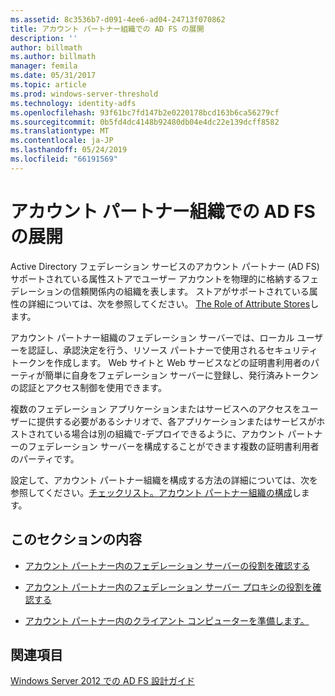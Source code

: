 ```yaml
---
ms.assetid: 8c3536b7-d091-4ee6-ad04-24713f070862
title: アカウント パートナー組織での AD FS の展開
description: ''
author: billmath
ms.author: billmath
manager: femila
ms.date: 05/31/2017
ms.topic: article
ms.prod: windows-server-threshold
ms.technology: identity-adfs
ms.openlocfilehash: 93f61bc7fd147b2e0220178bcd163b6ca56279cf
ms.sourcegitcommit: 0b5fd4dc4148b92480db04e4dc22e139dcff8582
ms.translationtype: MT
ms.contentlocale: ja-JP
ms.lasthandoff: 05/24/2019
ms.locfileid: "66191569"
---
```

# <a name="deploying-ad-fs-in-the-account-partner-organization"></a>アカウント パートナー組織での AD FS の展開

Active Directory フェデレーション サービスのアカウント パートナー \(AD FS\)サポートされている属性ストアでユーザー アカウントを物理的に格納するフェデレーションの信頼関係内の組織を表します。 ストアがサポートされている属性の詳細については、次を参照してください。 [The Role of Attribute Stores](../../ad-fs/technical-reference/The-Role-of-Attribute-Stores.md)します。  
  
アカウント パートナー組織のフェデレーション サーバーでは、ローカル ユーザーを認証し、承認決定を行う、リソース パートナーで使用されるセキュリティ トークンを作成します。 Web サイトと Web サービスなどの証明書利用者のパーティが簡単に自身をフェデレーション サーバーに登録し、発行済みトークンの認証とアクセス制御を使用できます。  
  
複数のフェデレーション アプリケーションまたはサービスへのアクセスをユーザーに提供する必要があるシナリオで、各アプリケーションまたはサービスがホストされている場合は別の組織で-デプロイできるように、アカウント パートナーのフェデレーション サーバーを構成することができます複数の証明書利用者のパーティです。  
  
設定して、アカウント パートナー組織を構成する方法の詳細については、次を参照してください。[チェックリスト。アカウント パートナー組織の構成](../../ad-fs/deployment/Checklist--Configuring-the-Account-Partner-Organization.md)します。  
  
## <a name="in-this-section"></a>このセクションの内容  
  
-   [アカウント パートナー内のフェデレーション サーバーの役割を確認する](Review-the-Role-of-the-Federation-Server-in-the-Account-Partner.md)  
  
-   [アカウント パートナー内のフェデレーション サーバー プロキシの役割を確認する](Review-the-Role-of-the-Federation-Server-Proxy-in-the-Account-Partner.md)  
  
-   [アカウント パートナー内のクライアント コンピューターを準備します。](Prepare-Client-Computers-in-the-Account-Partner.md)  
  
## <a name="see-also"></a>関連項目
[Windows Server 2012 での AD FS 設計ガイド](AD-FS-Design-Guide-in-Windows-Server-2012.md)
